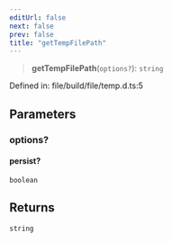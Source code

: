 ```yaml
---
editUrl: false
next: false
prev: false
title: "getTempFilePath"
---
```


> **getTempFilePath**(`options?`): `string`

Defined in: file/build/file/temp.d.ts:5

## Parameters

### options?

#### persist?

`boolean`

## Returns

`string`
